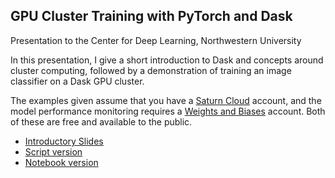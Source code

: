 ## GPU Cluster Training with PyTorch and Dask

Presentation to the Center for Deep Learning, Northwestern University

In this presentation, I give a short introduction to Dask and concepts around cluster computing, followed by a demonstration of training an image classifier on a Dask GPU cluster.

The examples given assume that you have a [Saturn Cloud](https://saturncloud.io/) account, and the model performance monitoring requires a [Weights and Biases](https://wandb.ai/) account. Both of these are free and available to the public.

* [Introductory Slides](CDL-Demo.ipynb)
* [Script version](run_cluster_pyt.py)
* [Notebook version](CDL-Demo-Code.ipynb)

